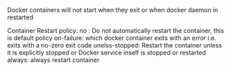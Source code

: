 Docker containers will not start when they exit or when docker daemon in restarted

Container Restart policy:
    no : Do not automatically restart the container, this is default policy
    on-failure: which docker container exits with an error i.e. exits with a no-zero exit code
    unelss-stopped: Restart the container unless it is explicitly stopped or Docker service inself is stopped or restarted
    always: always restart container